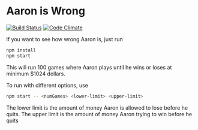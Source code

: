 # Aaron is Wrong

[![Build Status](https://travis-ci.org/royvandewater/aaron-is-wrong.svg?branch=master)](https://travis-ci.org/royvandewater/aaron-is-wrong)
[![Code Climate](https://codeclimate.com/github/royvandewater/aaron-is-wrong/badges/gpa.svg)](https://codeclimate.com/github/royvandewater/aaron-is-wrong)

If you want to see how wrong Aaron is, just run

``` bash
npm install
npm start
```

This will run 100 games where Aaron plays
until he wins or loses at minimum $1024 dollars.


To run with different options, use

``` bash
npm start -- <numGames> <lower-limit> <upper-limit>
```

The lower limit is the amount of money Aaron is allowed to lose before he quits.
The upper limit is the amount of money Aaron trying to win before he quits
